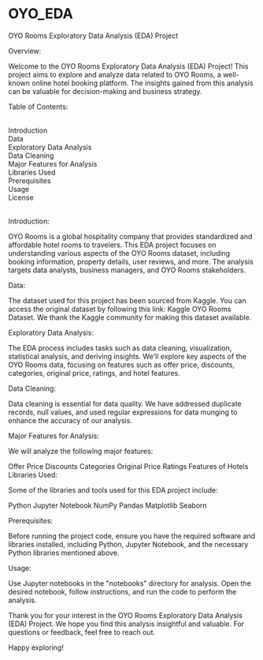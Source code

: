 # OYO_EDA
OYO Rooms Exploratory Data Analysis (EDA) Project

Overview:

Welcome to the OYO Rooms Exploratory Data Analysis (EDA) Project! This project aims to explore and analyze data related to OYO Rooms, a well-known online hotel booking platform. The insights gained from this analysis can be valuable for decision-making and business strategy.

Table of Contents:

<br>Introduction
<br>Data
<br>Exploratory Data Analysis
<br>Data Cleaning
<br>Major Features for Analysis
<br>Libraries Used
<br>Prerequisites
<br>Usage
<br>License

<br>Introduction:

OYO Rooms is a global hospitality company that provides standardized and affordable hotel rooms to travelers. This EDA project focuses on understanding various aspects of the OYO Rooms dataset, including booking information, property details, user reviews, and more. The analysis targets data analysts, business managers, and OYO Rooms stakeholders.

Data:

The dataset used for this project has been sourced from Kaggle. You can access the original dataset by following this link: Kaggle OYO Rooms Dataset. We thank the Kaggle community for making this dataset available.

Exploratory Data Analysis:

The EDA process includes tasks such as data cleaning, visualization, statistical analysis, and deriving insights. We'll explore key aspects of the OYO Rooms data, focusing on features such as offer price, discounts, categories, original price, ratings, and hotel features.

Data Cleaning:

Data cleaning is essential for data quality. We have addressed duplicate records, null values, and used regular expressions for data munging to enhance the accuracy of our analysis.

Major Features for Analysis:

We will analyze the following major features:

Offer Price
Discounts
Categories
Original Price
Ratings
Features of Hotels
Libraries Used:

Some of the libraries and tools used for this EDA project include:

Python
Jupyter Notebook
NumPy
Pandas
Matplotlib
Seaborn


Prerequisites:

Before running the project code, ensure you have the required software and libraries installed, including Python, Jupyter Notebook, and the necessary Python libraries mentioned above.

Usage:

Use Jupyter notebooks in the "notebooks" directory for analysis. Open the desired notebook, follow instructions, and run the code to perform the analysis.

Thank you for your interest in the OYO Rooms Exploratory Data Analysis (EDA) Project. We hope you find this analysis insightful and valuable. For questions or feedback, feel free to reach out.

Happy exploring!

